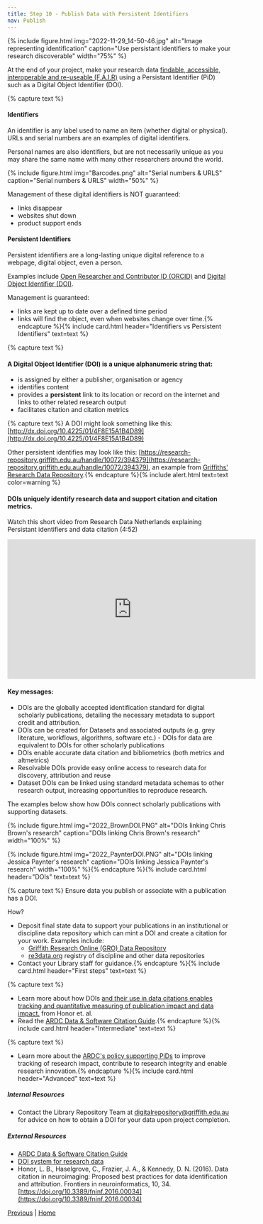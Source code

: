 ```yaml
---
title: Step 10 - Publish Data with Persistent Identifiers 
nav: Publish
---
```


{% include figure.html img="2022-11-29_14-50-46.jpg" alt="Image representing identification" caption="Use persistant identifiers to make your research discoverable" width="75%" %}

At the end of your project, make your research data [findable, accessible, interoperable and re-useable (F.A.I.R)](https://ardc.edu.au/resource/fair-data/) using a Persistant Identifier (PiD) such as a Digital Object Identifier (DOI).

{% capture text %}
#### Identifiers

An identifier is any label used to name an item (whether digital or physical).  URLs and serial numbers are an examples of digital identifiers. 

Personal names are also identifiers, but are not necessarily unique as you may share the same name with many other researchers around the world.

{% include figure.html img="Barcodes.png" alt="Serial numbers & URLS" caption="Serial numbers & URLS" width="50%" %}

Management of these digital identifiers is NOT guaranteed:

* links disappear
* websites shut down
* product support ends

#### Persistent Identifiers

Persistent identifiers are a long-lasting unique digital reference to a webpage, digital object, even a person.

Examples include [Open Researcher and Contributor ID (ORCID)](https://orcid.org/) and [Digital Object Identifier (DOI)](https://www.doi.org/).

Management is guaranteed:

* links are kept up to date over a defined time period
* links will find the object, even when websites change over time.{% endcapture %}{% include card.html header="Identifiers vs Persistent Identifiers" text=text %}

{% capture text %}
#### A Digital Object Identifier (DOI) is a unique alphanumeric string that:

* is assigned by either a publisher, organisation or agency 
* identifies content
* provides a **persistent** link to its location or record on the internet and links to other related research output
* facilitates citation and citation metrics 

{% capture text %}
A DOI might look something like this: [http://dx.doi.org/10.4225/01/4F8E15A1B4D89](http://dx.doi.org/10.4225/01/4F8E15A1B4D89)

Other persistent identifies may look like this: [https://research-repository.griffith.edu.au/handle/10072/394379](https://research-repository.griffith.edu.au/handle/10072/394379), an example from [Griffiths' Research Data Repository](https://research-repository.griffith.edu.au/).{% endcapture %}{% include alert.html text=text color=warning %}

#### DOIs uniquely identify research data and support citation and citation metrics.

Watch this short video from Research Data Netherlands explaining Persistant identifiers and data citation (4:52) 

<iframe width="560" height="315" src="https://www.youtube.com/embed/PgqtiY7oZ6k" title="YouTube video player" frameborder="0" allow="accelerometer; autoplay; clipboard-write; encrypted-media; gyroscope; picture-in-picture" allowfullscreen></iframe>

#### Key messages:
* DOIs are the globally accepted identification standard for digital scholarly publications, detailing the necessary metadata to support credit and attribution.
* DOIs can be created for Datasets and associated outputs (e.g. grey literature, workflows, algorithms, software etc.) - DOIs for data are equivalent to DOIs for other scholarly publications
* DOIs enable accurate data citation and bibliometrics (both metrics and altmetrics)
* Resolvable DOIs provide easy online access to research data for discovery, attribution and reuse
* Dataset DOIs can be linked using standard metadata schemas to other research output, increasing opportunities to reproduce research.

The examples below show how DOIs connect scholarly publications with supporting datasets.

{% include figure.html img="2022_BrownDOI.PNG" alt="DOIs linking Chris Brown's research" caption="DOIs linking Chris Brown's research" width="100%" %}

{% include figure.html img="2022_PaynterDOI.PNG" alt="DOIs linking Jessica Paynter's research" caption="DOIs linking Jessica Paynter's research" width="100%" %}{% endcapture %}{% include card.html header="DOIs" text=text %}

{% capture text %}
Ensure data you publish or associate with a publication has a DOI. 

How?
* Deposit final state data to support your publications in an institutional or discipline data repository which can mint a DOI and create a citation for your work. Examples include:
  * [Griffith Research Online (GRO) Data Repository](https://research-repository.griffith.edu.au/handle/10072/392600) 
  * [re3data.org](https://www.re3data.org/) registry of discipline and other data repositories
* Contact your Library staff for guidance.{% endcapture %}{% include card.html header="First steps" text=text %}

{% capture text %}
* Learn more about how DOIs [and their use in data citations enables tracking and quantitative measuring of publication impact and data impact.](https://www.frontiersin.org/articles/10.3389/fninf.2016.00034/full) from Honor et. al.
* Read the [ARDC Data & Software Citation Guide](https://ardc.edu.au/resource/data-and-software-citation/).{% endcapture %}{% include card.html header="Intermediate" text=text %}

{% capture text %}
* Learn more about the [ARDC's policy supporting PiDs](https://ardc.edu.au/resource/ardc-persistent-identifiers-policy/) to improve tracking of research impact, contribute to research integrity and enable research innovation.{% endcapture %}{% include card.html header="Advanced" text=text %}

##### Internal Resources
* Contact the Library Repository Team at [digitalrepository@griffith.edu.au](digitalrepository@griffith.edu.au) for advice on how to obtain a DOI for your data upon project completion.

##### External Resources
* [ARDC Data & Software Citation Guide](https://ardc.edu.au/resource/data-and-software-citation/)
* [DOI system for research data](https://www.ands.org.au/guides/doi)
* Honor, L. B., Haselgrove, C., Frazier, J. A., & Kennedy, D. N. (2016). Data citation in neuroimaging: Proposed best practices for data identification and attribution. Frontiers in neuroinformatics, 10, 34. [https://doi.org/10.3389/fninf.2016.00034](https://doi.org/10.3389/fninf.2016.00034)

[Previous]() | [Home]() 
